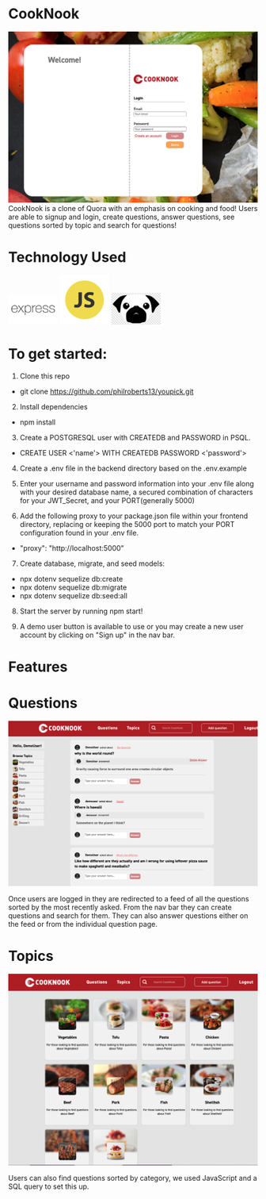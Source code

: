 # CookNook
<img src="public/images/homePage.png" >
  CookNook is a clone of Quora with an emphasis on cooking and food! Users are able to signup and login, create questions, answer questions, see questions sorted by topic and search for questions! 
  
# Technology Used
<p float="left">
<img src="public/images/express.png" width="100">
<img src="public/images/JS.png" width="100">
<img src="public/images/pug.png" width="100">
</p>

# To get started:

1. Clone this repo
  * git clone https://github.com/philroberts13/youpick.git

2. Install dependencies
  * npm install

3. Create a POSTGRESQL user with CREATEDB and PASSWORD in PSQL.
  * CREATE USER <'name'> WITH CREATEDB PASSWORD <'password'>

4. Create a .env file in the backend directory based on the .env.example

5. Enter your username and password information into your .env file along with your desired database name, a
   secured combination of characters for your JWT_Secret, and your PORT(generally 5000)

6. Add the following proxy to your package.json file within your frontend directory, replacing or
   keeping the 5000 port to match your PORT configuration found in your .env file.
  * "proxy": "http://localhost:5000"

7. Create database, migrate, and seed models:
  * npx dotenv sequelize db:create
  * npx dotenv sequelize db:migrate
  * npx dotenv sequelize db:seed:all
 
8. Start the server by running npm start!

9. A demo user button is available to use or you may create a new user account by clicking on "Sign up" in the nav bar.

# Features

# Questions
<img src="public/images/questions.png" >

Once users are logged in they are redirected to a feed of all the questions sorted by the most recently asked. From the nav bar they can create questions and search for them. They can also answer questions either on the feed or from the individual question page. 

# Topics
<img src="public/images/topics.png" >

Users can also find questions sorted by category, we used JavaScript and a SQL query to set this up. 

